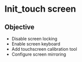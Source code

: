 # Init_touch screen

## Objective

- Disable screen locking
- Enable screen keyboard
- Add touchscreen calibration tool
- Configure screen mirroring
